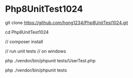 # Php8UnitTest1024

git clone https://github.com/hong1234/Php8UnitTest1024.git

cd Php8UnitTest1024

// composer install

// run unit tests // on windows

php ./vendor/bin/phpunit tests/UserTest.php

php ./vendor/bin/phpunit tests


